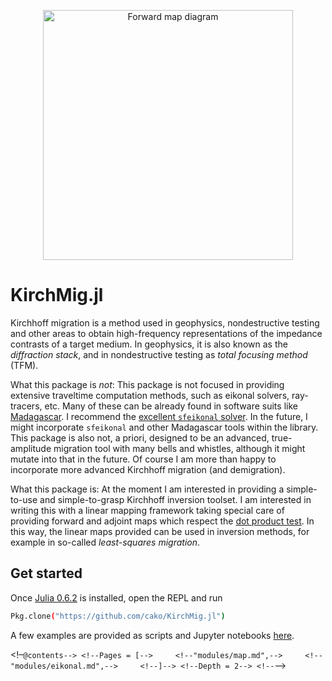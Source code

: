 
<p align="center"> <img src="https://s3.eu-west-2.amazonaws.com/cdacosta-londonbucket/github/forward-diagram.png?raw=true" width=400px alt="Forward map diagram"/> </p>


<a id='KirchMig.jl-1'></a>

# KirchMig.jl


Kirchhoff migration is a method used in geophysics, nondestructive testing and other areas to obtain high-frequency representations of the impedance contrasts of a target medium. In geophysics, it is also known as the *diffraction stack*, and in nondestructive testing as *total focusing method* (TFM).


What this package is *not*: This package is not focused in providing extensive traveltime computation methods, such as eikonal solvers, ray-tracers, etc. Many of these can be already found in software suits like [Madagascar](http://ahay.org). I recommend the [excellent `sfeikonal` solver](http://ahay.org/blog/2014/06/11/program-of-the-month-sfeikonal/). In the future, I might incorporate `sfeikonal` and other Madagascar tools within the library. This package is also not, a priori, designed to be an advanced, true-amplitude migration tool with many bells and whistles, although it might mutate into that in the future. Of course I am more than happy to incorporate more advanced Kirchhoff migration (and demigration).


What this package is: At the moment I am interested in providing a simple-to-use and simple-to-grasp Kirchhoff inversion toolset. I am interested in writing this with a linear mapping framework taking special care of providing forward and adjoint maps which respect the [dot product test](http://sepwww.stanford.edu/sep/prof/pvi/conj/paper_html/node9.html). In this way, the linear maps provided can be used in inversion methods, for example in so-called *least-squares migration*.


<a id='Get-started-1'></a>

## Get started


Once [Julia 0.6.2](https://julialang.org/downloads/) is installed, open the REPL and run


```bash
Pkg.clone("https://github.com/cako/KirchMig.jl")
```


A few examples are provided as scripts and Jupyter notebooks [here](https://github.com/cako/KirchMig.jl/tree/master/notebooks).


<!–`@contents--> <!--Pages = [-->     <!--"modules/map.md",-->     <!--"modules/eikonal.md",-->     <!--]--> <!--Depth = 2--> <!--`–>

